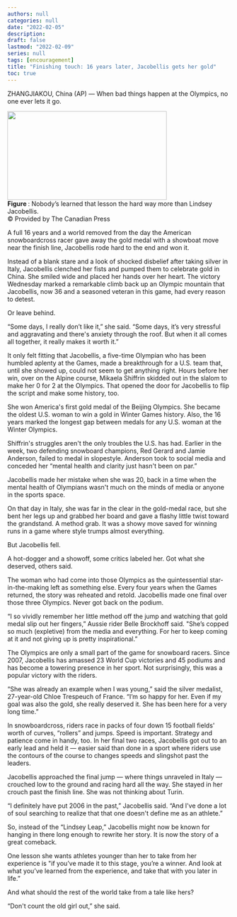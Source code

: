 ```yaml
---
authors: null
categories: null
date: "2022-02-05"
description: 
draft: false
lastmod: "2022-02-09"
series: null
tags: [encouragement]
title: "Finishing touch: 16 years later, Jacobellis gets her gold"
toc: true
---
```


<!--more-->

ZHANGJIAKOU, China (AP) — When bad things happen at the Olympics, no one ever lets it go.


<img width ="360" height= "200" src = "/docs/images/AATEBxK.jpg"/>
<figcaption><b>Figure </b>: Nobody’s learned that lesson the hard way more than Lindsey Jacobellis.</figcaption>
© Provided by The Canadian Press  


A full 16 years and a world removed from the day the American snowboardcross racer gave away the gold medal with a showboat move near the finish line, Jacobellis rode hard to the end and won it.

Instead of a blank stare and a look of shocked disbelief after taking silver in Italy, Jacobellis clenched her fists and pumped them to celebrate gold in China. She smiled wide and placed her hands over her heart. The victory Wednesday marked a remarkable climb back up an Olympic mountain that Jacobellis, now 36 and a seasoned veteran in this game, had every reason to detest.

Or leave behind.

“Some days, I really don’t like it,” she said. “Some days, it’s very stressful and aggravating and there's anxiety through the roof. But when it all comes all together, it really makes it worth it.”

It only felt fitting that Jacobellis, a five-time Olympian who has been humbled aplenty at the Games, made a breakthrough for a U.S. team that, until she showed up, could not seem to get anything right. Hours before her win, over on the Alpine course, Mikaela Shiffrin skidded out in the slalom to make her 0 for 2 at the Olympics. That opened the door for Jacobellis to flip the script and make some history, too.

She won America's first gold medal of the Beijing Olympics. She became the oldest U.S. woman to win a gold in Winter Games history. Also, the 16 years marked the longest gap between medals for any U.S. woman at the Winter Olympics.

Shiffrin's struggles aren't the only troubles the U.S. has had. Earlier in the week, two defending snowboard champions, Red Gerard and Jamie Anderson, failed to medal in slopestyle. Anderson took to social media and conceded her “mental health and clarity just hasn't been on par.”

Jacobellis made her mistake when she was 20, back in a time when the mental health of Olympians wasn't much on the minds of media or anyone in the sports space.

On that day in Italy, she was far in the clear in the gold-medal race, but she bent her legs up and grabbed her board and gave a flashy little twist toward the grandstand. A method grab. It was a showy move saved for winning runs in a game where style trumps almost everything.

But Jacobellis fell.

A hot-dogger and a showoff, some critics labeled her. Got what she deserved, others said.

The woman who had come into those Olympics as the quintessential star-in-the-making left as something else. Every four years when the Games returned, the story was reheated and retold. Jacobellis made one final over those three Olympics. Never got back on the podium.

“I so vividly remember her little method off the jump and watching that gold medal slip out her fingers,” Aussie rider Belle Brockhoff said. "She’s copped so much (expletive) from the media and everything. For her to keep coming at it and not giving up is pretty inspirational.”

The Olympics are only a small part of the game for snowboard racers. Since 2007, Jacobellis has amassed 23 World Cup victories and 45 podiums and has become a towering presence in her sport. Not surprisingly, this was a popular victory with the riders.

“She was already an example when I was young,” said the silver medalist, 27-year-old Chloe Trespeuch of France. “I’m so happy for her. Even if my goal was also the gold, she really deserved it. She has been here for a very long time.”

In snowboardcross, riders race in packs of four down 15 football fields' worth of curves, “rollers” and jumps. Speed is important. Strategy and patience come in handy, too. In her final two races, Jacobellis got out to an early lead and held it — easier said than done in a sport where riders use the contours of the course to changes speeds and slingshot past the leaders.

Jacobellis approached the final jump — where things unraveled in Italy — crouched low to the ground and racing hard all the way. She stayed in her crouch past the finish line. She was not thinking about Turin.

“I definitely have put 2006 in the past,” Jacobellis said. “And I've done a lot of soul searching to realize that that one doesn't define me as an athlete.”

So, instead of the “Lindsey Leap,” Jacobellis might now be known for hanging in there long enough to rewrite her story. It is now the story of a great comeback.

One lesson she wants athletes younger than her to take from her experience is "if you’ve made it to this stage, you’re a winner. And look at what you’ve learned from the experience, and take that with you later in life.”

And what should the rest of the world take from a tale like hers?

“Don't count the old girl out,” she said.